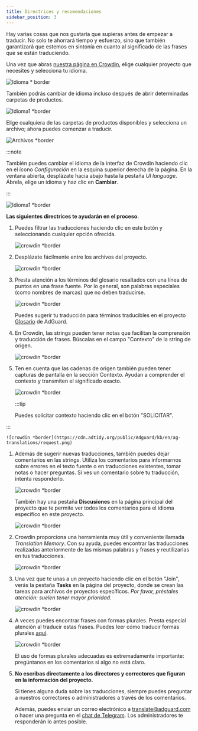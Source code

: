 ```yaml
---
title: Directrices y recomendaciones
sidebar_position: 3
---
```


Hay varias cosas que nos gustaría que supieras antes de empezar a traducir. No solo te ahorrará tiempo y esfuerzo, sino que también garantizará que estemos en sintonía en cuanto al significado de las frases que se están traduciendo.

Una vez que abras [nuestra página en Crowdin](https://crowdin.com/profile/adguard/), elige cualquier proyecto que necesites y selecciona tu idioma.

![Idioma * border](https://cdn.adtidy.org/content/Kb/ad_blocker/miscellaneous/adguard_translations/language.png)

También podrás cambiar de idioma incluso después de abrir determinadas carpetas de productos.

![Idioma1 *border](https://cdn.adtidy.org/content/Kb/ad_blocker/miscellaneous/adguard_translations/language1.png)

Elige cualquiera de las carpetas de productos disponibles y selecciona un archivo; ahora puedes comenzar a traducir.

![Archivos *border](https://cdn.adtidy.org/content/Kb/ad_blocker/miscellaneous/adguard_translations/files.png)

:::note

También puedes cambiar el idioma de la interfaz de Crowdin haciendo clic en el ícono *Configuración* en la esquina superior derecha de la página. En la ventana abierta, desplázate hacia abajo hasta la pestaña *UI language*. Ábrela, elige un idioma y haz clic en **Cambiar**.

:::

![Idioma1 *border](https://cdn.adtidy.org/content/Kb/ad_blocker/miscellaneous/adguard_translations/settings_en.png)

**Las siguientes directrices te ayudarán en el proceso.**

1. Puedes filtrar las traducciones haciendo clic en este botón y seleccionando cualquier opción ofrecida.

    ![crowdin *border](https://cdn.adtidy.org/public/Adguard/kb/en/ag-translations/filter.png)

1. Desplázate fácilmente entre los archivos del proyecto.

    ![crowdin *border](https://cdn.adtidy.org/content/Kb/ad_blocker/miscellaneous/adguard_translations/filter_files.png)

1. Presta atención a los términos del glosario resaltados con una línea de puntos en una frase fuente. Por lo general, son palabras especiales (como nombres de marcas) que no deben traducirse.

    ![crowdin *border](https://cdn.adtidy.org/public/Adguard/kb/en/ag-translations/terms.png)

    Puedes sugerir tu traducción para términos traducibles en el proyecto [Glosario](https://crowdin.com/project/adguard-glossary) de AdGuard.

1. En Crowdin, las strings pueden tener notas que facilitan la comprensión y traducción de frases. Búscalas en el campo "Contexto" de la string de origen.

    ![crowdin *border](https://cdn.adtidy.org/public/Adguard/kb/en/ag-translations/context-note.png)

1. Ten en cuenta que las cadenas de origen también pueden tener capturas de pantalla en la sección Contexto. Ayudan a comprender el contexto y transmiten el significado exacto.

    ![crowdin *border](https://cdn.adtidy.org/public/Adguard/kb/en/ag-translations/screenshot.png)

    :::tip

    Puedes solicitar contexto haciendo clic en el botón "SOLICITAR".


:::

    ![crowdin *border](https://cdn.adtidy.org/public/Adguard/kb/en/ag-translations/request.png)

1. Además de sugerir nuevas traducciones, también puedes dejar comentarios en las strings. Utiliza los comentarios para informarnos sobre errores en el texto fuente o en traducciones existentes, tomar notas o hacer preguntas. Si ves un comentario sobre tu traducción, intenta responderlo.

    ![crowdin *border](https://cdn.adtidy.org/public/Adguard/kb/en/ag-translations/comments.png)

    También hay una pestaña **Discusiones** en la página principal del proyecto que te permite ver todos los comentarios para el idioma específico en este proyecto.

    ![crowdin *border](https://cdn.adtidy.org/public/Adguard/kb/en/ag-translations/discussions.png)

1. Crowdin proporciona una herramienta muy útil y conveniente llamada *Translation Memory*. Con su ayuda, puedes encontrar las traducciones realizadas anteriormente de las mismas palabras y frases y reutilizarlas en tus traducciones.

    ![crowdin *border](https://cdn.adtidy.org/public/Adguard/kb/en/ag-translations/tm.png)

1. Una vez que te unas a un proyecto haciendo clic en el botón "Join", verás la pestaña **Tasks** en la página del proyecto, donde se crean las tareas para archivos de proyectos específicos. *Por favor, préstales atención: suelen tener mayor prioridad.*

    ![crowdin *border](https://cdn.adtidy.org/public/Adguard/kb/en/ag-translations/tasks.png)

1. A veces puedes encontrar frases con formas plurales. Presta especial atención al traducir estas frases. Puedes leer cómo traducir formas plurales [aquí](../plural-forms).

    ![crowdin *border](https://cdn.adtidy.org/public/Adguard/kb/en/ag-translations/plurals.png)

    El uso de formas plurales adecuadas es extremadamente importante: pregúntanos en los comentarios si algo no está claro.

1. **No escribas directamente a los directores y correctores que figuran en la información del proyecto.**

    Si tienes alguna duda sobre las traducciones, siempre puedes preguntar a nuestros correctores o administradores a través de los comentarios.

    Además, puedes enviar un correo electrónico a [translate@adguard.com](mailto:translate@adguard.com) o hacer una pregunta en el [chat de Telegram](https://t.me/joinchat/UVYTLcHbr8JmOGIy). Los administradores te responderán lo antes posible.
